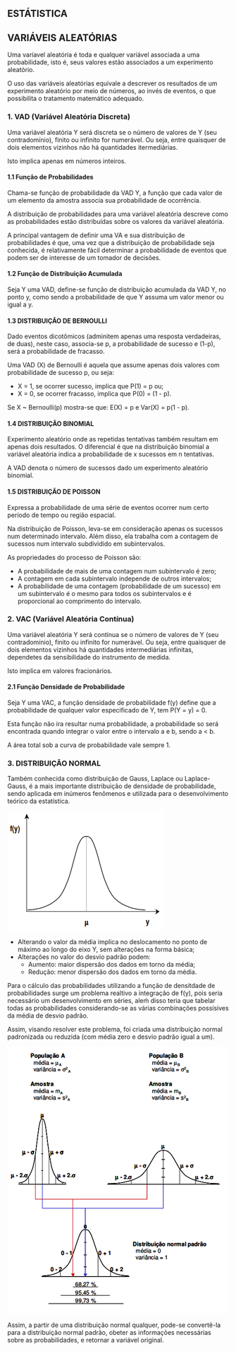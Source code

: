 ## ESTÁTISTICA

## VARIÁVEIS ALEATÓRIAS
Uma varíavel aleatória é toda e qualquer variável associada a uma probabilidade, isto é, seus valores estão associados a um experimento aleatório.

O uso das variáveis aleatórias equivale a descrever os resultados de um experimento aleatório por meio de números, ao invés de eventos, o que possibilita o tratamento matemático adequado.

### 1. VAD (Variável Aleatória Discreta)
Uma variável aleatória Y será discreta se o número de valores de Y (seu contradomínio), finito ou infinito for numerável. Ou seja, entre quaisquer de dois elementos vizinhos não há quantidades itermediárias.

Isto implica apenas em números inteiros.

#### 1.1 Função de Probabilidades
Chama-se função de probabilidade da VAD Y, a função que cada valor de um elemento da amostra associa sua probabilidade de ocorrência.

A distribuição de probabilidades para uma variável aleatória descreve como as probabilidades estão distribuídas sobre os valores da variável aleatória.

A principal vantagem de definir uma VA e sua distribuição de probabilidades é que, uma vez que a distribuição de probabilidade seja conhecida, é relativamente fácil determinar a probabilidade de eventos que podem ser de interesse de um tomador de decisões.

#### 1.2 Função de Distribuição Acumulada
Seja Y uma VAD, define-se função de distribuição acumulada da VAD Y, no ponto y, como sendo a probabilidade de que Y assuma um valor menor ou igual a y.

#### 1.3 DISTRIBUIÇÃO DE BERNOULLI
Dado eventos dicotômicos (adminitem apenas uma resposta verdadeiras, de duas), neste caso, associa-se p, a probabilidade de sucesso e (1-p), será a probabilidade de fracasso.

Uma VAD (X) de Bernoulli é aquela que assume apenas dois valores com probabilidade de sucesso p, ou seja:
- X = 1, se ocorrer sucesso, implica que P(1) = p ou;
- X = 0, se ocorrer fracasso, implica que P(0) = (1 - p).

Se X ~ Bernoulli(p) mostra-se que: E(X) = p e Var(X) = p(1 - p).

#### 1.4 DISTRIBUIÇÃO BINOMIAL
Experimento aleatório onde as repetidas tentativas também resultam em apenas dois resultados. O diferencial é que na distribuição binomial a variável aleatória indica a probabilidade de x sucessos em n tentativas.

A VAD denota o número de sucessos dado um experimento aleatório binomial.

#### 1.5 DISTRIBUIÇÃO DE POISSON
Expressa a probabilidade de uma série de eventos ocorrer num certo período de tempo ou região espacial.

Na distribuição de Poisson, leva-se em consideração apenas os sucessos num determinado intervalo. Além disso, ela trabalha com a contagem de sucessos num intervalo subdividido em subintervalos.

As propriedades do processo de Poisson são:
- A probabilidade de mais de uma contagem num subintervalo é zero;
- A contagem em cada subintervalo independe de outros intervalos;
- A probabilidade de uma contagem (probabilidade de um sucesso) em um subintervalo é o mesmo para todos os subintervalos e é proporcional ao comprimento do intervalo.


### 2. VAC (Variável Aleatória Contínua)
Uma variável aleatória Y será contínua se o número de valores de Y (seu contradomínio), finito ou infinito for numerável. Ou seja, entre quaisquer de dois elementos vizinhos há quantidades intermediárias infinitas, dependetes da sensibilidade do instrumento de medida.

Isto implica em valores fracionários.

#### 2.1 Função Densidade de Probabilidade
Seja Y uma VAC, a função densidade de probabilidade f(y) define que a probabilidade de qualquer valor especificado de Y, tem P(Y = y) = 0.

Esta função não ira resultar numa probabilidade, a probabilidade so será encontrada quando integrar o valor entre o intervalo a e b, sendo a < b. 

A área total sob a curva de probabilidade vale sempre 1.


### 3. DISTRIBUIÇÃO NORMAL
Também conhecida como distribuição de Gauss, Laplace ou Laplace-Gauss, é a mais importante distribuição de densidade de probabilidade, sendo aplicada em inúmeros fenômenos e utilizada para o desenvolvimento teórico da estatística.

![Distribuição Normal](assets/distribuicao_normal.png)

- Alterando o valor da média implica no deslocamento no ponto de máximo ao longo do eixo Y, sem alterações na forma básica;
- Alterações no valor do desvio padrão podem:
  - Aumento: maior dispersão dos dados em torno da média;
  - Redução: menor dispersão dos dados em torno da média.

Para o cálculo das probabilidades utilizando a função de densitdade de probabilidades surge um problema realtivo a integração de f(y), pois seria necessário um desenvolvimento em séries, aleḿ disso teria que tabelar todas as probabilidades considerando-se as várias combinações possísives da média de desvio padrão.

Assim, visando resolver este problema, foi criada uma distribuição normal padronizada ou reduzida (com média zero e desvio padrão igual a um).

![Distribuição Normal e Normal Padrão](assets/dist_normal_e_norm_padr.png)

Assim, a partir de uma distribuição normal qualquer, pode-se convertê-la para a distribuição normal padrão, obeter as informações necessárias sobre as probabilidades, e retornar a variável original.